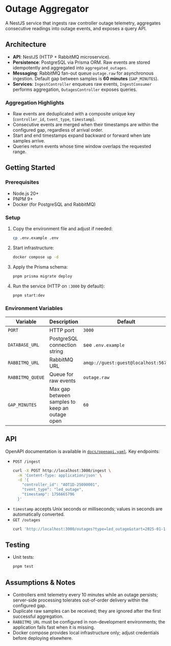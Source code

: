 # Outage Aggregator

A NestJS service that ingests raw controller outage telemetry, aggregates consecutive readings into outage events, and exposes a query API.

## Architecture

- **API**: NestJS (HTTP + RabbitMQ microservice).
- **Persistence**: PostgreSQL via Prisma ORM. Raw events are stored idempotently and aggregated into `aggregated_outages`.
- **Messaging**: RabbitMQ fan-out queue `outage.raw` for asynchronous ingestion. Default gap between samples is **60 minutes** (`GAP_MINUTES`).
- **Services**: `IngestController` enqueues raw events, `IngestConsumer` performs aggregation, `OutagesController` exposes queries.

### Aggregation Highlights

- Raw events are deduplicated with a composite unique key (`controller_id`, `tvent_type`, `timestamp`).
- Consecutive events are merged when their timestamps are within the configured gap, regardless of arrival order.
- Start and end timestamps expand backward or forward when late samples arrive.
- Queries return events whose time window overlaps the requested range.

## Getting Started

### Prerequisites

- Node.js 20+
- PNPM 9+
- Docker (for PostgreSQL and RabbitMQ)

### Setup

1. Copy the environment file and adjust if needed:
   ```bash
   cp .env.example .env
   ```
2. Start infrastructure:
   ```bash
   docker compose up -d
   ```
3. Apply the Prisma schema:
   ```bash
   pnpm prisma migrate deploy
   ```
4. Run the service (HTTP on `:3000` by default):
   ```bash
   pnpm start:dev
   ```

### Environment Variables

| Variable         | Description                                    | Default                             |
| ---------------- | ---------------------------------------------- | ----------------------------------- |
| `PORT`           | HTTP port                                      | `3000`                              |
| `DATABASE_URL`   | PostgreSQL connection string                   | see `.env.example`                  |
| `RABBITMQ_URL`   | RabbitMQ URL                                   | `amqp://guest:guest@localhost:5672` |
| `RABBITMQ_QUEUE` | Queue for raw events                           | `outage.raw`                        |
| `GAP_MINUTES`    | Max gap between samples to keep an outage open | `60`                                |

## API

OpenAPI documentation is available in [`docs/openapi.yaml`](docs/openapi.yaml). Key endpoints:

- `POST /ingest`
  ```bash
  curl -X POST http://localhost:3000/ingest \
    -H 'Content-Type: application/json' \
    -d '{
      "controller_id": "AOT1D-25090001",
      "tvent_type": "led_outage",
      "timestamp": 1756665796
    }'
  ```
- `timestamp` accepts Unix seconds or milliseconds; values in seconds are automatically converted.
- `GET /outages`
  ```bash
  curl 'http://localhost:3000/outages?type=led_outage&start=2025-01-15T00:00:00Z&end=2025-01-16T00:00:00Z'
  ```

## Testing

- Unit tests:
  ```bash
  pnpm test
  ```

## Assumptions & Notes

- Controllers emit telemetry every 10 minutes while an outage persists; server-side processing tolerates out-of-order delivery within the configured gap.
- Duplicate raw samples can be received; they are ignored after the first successful aggregation.
- `RABBITMQ_URL` must be configured in non-development environments; the application fails fast when it is missing.
- Docker compose provides local infrastructure only; adjust credentials before deploying elsewhere.
